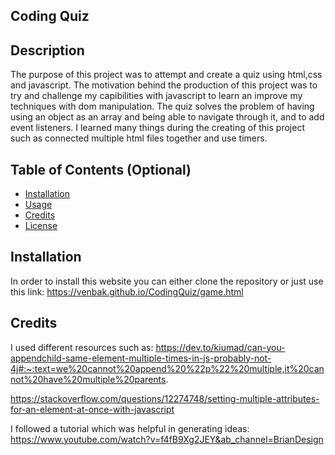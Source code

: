 ## Coding Quiz

## Description

The purpose of this project was to attempt and create a quiz using html,css and javascript. The motivation behind the production of this project was to try and challenge my capibilities with javascript to learn an improve my techniques with dom manipulation. The quiz solves the problem of having using an object as an array and being able to navigate through it, and to add event listeners. I learned many things during the creating of this project such as connected multiple html files together and use timers.


## Table of Contents (Optional)

- [Installation](#installation)
- [Usage](#usage)
- [Credits](#credits)
- [License](#license)

## Installation

In order to install this website you can either clone the repository or just use this link: https://venbak.github.io/CodingQuiz/game.html 


## Credits

I used different resources such as:
https://dev.to/kiumad/can-you-appendchild-same-element-multiple-times-in-js-probably-not-4j#:~:text=we%20cannot%20append%20%22p%22%20multiple,it%20cannot%20have%20multiple%20parents. 

https://stackoverflow.com/questions/12274748/setting-multiple-attributes-for-an-element-at-once-with-javascript 

I followed a tutorial which was helpful in generating ideas:
https://www.youtube.com/watch?v=f4fB9Xg2JEY&ab_channel=BrianDesign 